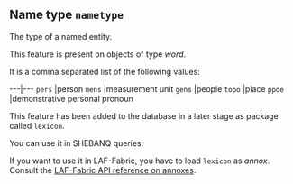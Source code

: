 Name type `nametype`
----------------------------------------------------------------

The type of a named entity.

This feature is present on objects of type *word*.

It is a comma separated list of the following values:

---|---
`pers`   |person
`mens`   |measurement unit
`gens`   |people
`topo`   |place
`ppde`   |demonstrative personal pronoun

This feature has been added to the database in a later stage as package called `lexicon`.

You can use it in SHEBANQ queries.

If you want to use it in LAF-Fabric, you have to load `lexicon` as *annox*.
Consult the [LAF-Fabric API reference on annoxes](http://laf-fabric.readthedocs.io/en/latest/texts/API-reference.html#extra-annotation-packages).

